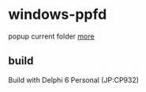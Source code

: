 # windows-ppfd
popup current folder
[more](http://utb.cs.land.to/ppfd/index.html)

## build
Build with Delphi 6 Personal (JP:CP932)
